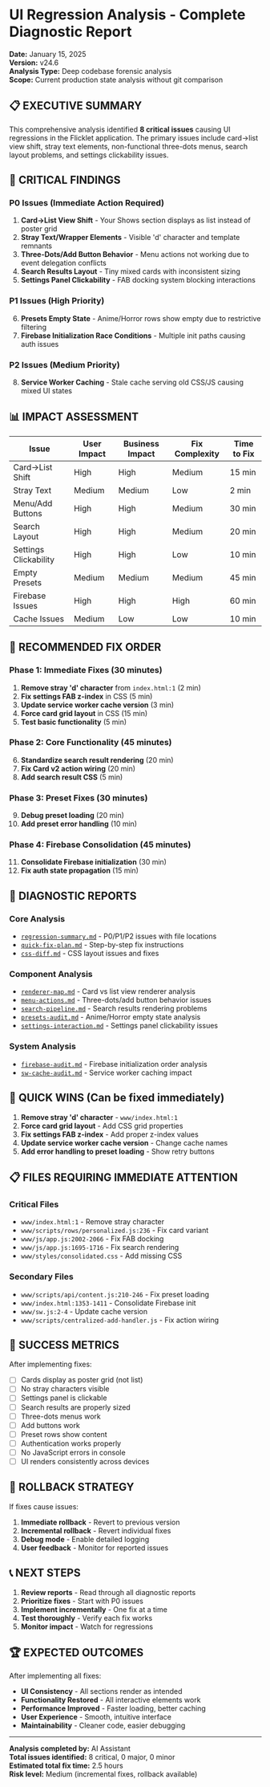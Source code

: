 # UI Regression Analysis - Complete Diagnostic Report

**Date:** January 15, 2025  
**Version:** v24.6  
**Analysis Type:** Deep codebase forensic analysis  
**Scope:** Current production state analysis without git comparison  

## 📋 **EXECUTIVE SUMMARY**

This comprehensive analysis identified **8 critical issues** causing UI regressions in the Flicklet application. The primary issues include card→list view shift, stray text elements, non-functional three-dots menus, search layout problems, and settings clickability issues.

## 🚨 **CRITICAL FINDINGS**

### **P0 Issues (Immediate Action Required)**
1. **Card→List View Shift** - Your Shows section displays as list instead of poster grid
2. **Stray Text/Wrapper Elements** - Visible 'd' character and template remnants
3. **Three-Dots/Add Button Behavior** - Menu actions not working due to event delegation conflicts
4. **Search Results Layout** - Tiny mixed cards with inconsistent sizing
5. **Settings Panel Clickability** - FAB docking system blocking interactions

### **P1 Issues (High Priority)**
6. **Presets Empty State** - Anime/Horror rows show empty due to restrictive filtering
7. **Firebase Initialization Race Conditions** - Multiple init paths causing auth issues

### **P2 Issues (Medium Priority)**
8. **Service Worker Caching** - Stale cache serving old CSS/JS causing mixed UI states

## 📊 **IMPACT ASSESSMENT**

| Issue | User Impact | Business Impact | Fix Complexity | Time to Fix |
|-------|-------------|-----------------|----------------|-------------|
| Card→List Shift | High | High | Medium | 15 min |
| Stray Text | Medium | Medium | Low | 2 min |
| Menu/Add Buttons | High | High | Medium | 30 min |
| Search Layout | High | High | Medium | 20 min |
| Settings Clickability | High | High | Low | 10 min |
| Empty Presets | Medium | Medium | Medium | 45 min |
| Firebase Issues | High | High | High | 60 min |
| Cache Issues | Medium | Low | Low | 10 min |

## 🎯 **RECOMMENDED FIX ORDER**

### **Phase 1: Immediate Fixes (30 minutes)**
1. **Remove stray 'd' character** from `index.html:1` (2 min)
2. **Fix settings FAB z-index** in CSS (5 min)
3. **Update service worker cache version** (3 min)
4. **Force card grid layout** in CSS (15 min)
5. **Test basic functionality** (5 min)

### **Phase 2: Core Functionality (45 minutes)**
6. **Standardize search result rendering** (20 min)
7. **Fix Card v2 action wiring** (20 min)
8. **Add search result CSS** (5 min)

### **Phase 3: Preset Fixes (30 minutes)**
9. **Debug preset loading** (20 min)
10. **Add preset error handling** (10 min)

### **Phase 4: Firebase Consolidation (45 minutes)**
11. **Consolidate Firebase initialization** (30 min)
12. **Fix auth state propagation** (15 min)

## 📁 **DIAGNOSTIC REPORTS**

### **Core Analysis**
- [`regression-summary.md`](./regression-summary.md) - P0/P1/P2 issues with file locations
- [`quick-fix-plan.md`](./quick-fix-plan.md) - Step-by-step fix instructions
- [`css-diff.md`](./css-diff.md) - CSS layout issues and fixes

### **Component Analysis**
- [`renderer-map.md`](./renderer-map.md) - Card vs list view renderer analysis
- [`menu-actions.md`](./menu-actions.md) - Three-dots/add button behavior issues
- [`search-pipeline.md`](./search-pipeline.md) - Search results rendering problems
- [`presets-audit.md`](./presets-audit.md) - Anime/Horror empty state analysis
- [`settings-interaction.md`](./settings-interaction.md) - Settings panel clickability issues

### **System Analysis**
- [`firebase-audit.md`](./firebase-audit.md) - Firebase initialization order analysis
- [`sw-cache-audit.md`](./sw-cache-audit.md) - Service worker caching impact

## 🔧 **QUICK WINS (Can be fixed immediately)**

1. **Remove stray 'd' character** - `www/index.html:1`
2. **Force card grid layout** - Add CSS grid properties
3. **Fix settings FAB z-index** - Add proper z-index values
4. **Update service worker cache version** - Change cache names
5. **Add error handling to preset loading** - Show retry buttons

## 📋 **FILES REQUIRING IMMEDIATE ATTENTION**

### **Critical Files**
- `www/index.html:1` - Remove stray character
- `www/scripts/rows/personalized.js:236` - Fix card variant
- `www/js/app.js:2002-2066` - Fix FAB docking
- `www/js/app.js:1695-1716` - Fix search rendering
- `www/styles/consolidated.css` - Add missing CSS

### **Secondary Files**
- `www/scripts/api/content.js:210-246` - Fix preset loading
- `www/index.html:1353-1411` - Consolidate Firebase init
- `www/sw.js:2-4` - Update cache version
- `www/scripts/centralized-add-handler.js` - Fix action wiring

## 🎯 **SUCCESS METRICS**

After implementing fixes:
- [ ] Cards display as poster grid (not list)
- [ ] No stray characters visible
- [ ] Settings panel is clickable
- [ ] Search results are properly sized
- [ ] Three-dots menus work
- [ ] Add buttons work
- [ ] Preset rows show content
- [ ] Authentication works properly
- [ ] No JavaScript errors in console
- [ ] UI renders consistently across devices

## 🔄 **ROLLBACK STRATEGY**

If fixes cause issues:
1. **Immediate rollback** - Revert to previous version
2. **Incremental rollback** - Revert individual fixes
3. **Debug mode** - Enable detailed logging
4. **User feedback** - Monitor for reported issues

## 📞 **NEXT STEPS**

1. **Review reports** - Read through all diagnostic reports
2. **Prioritize fixes** - Start with P0 issues
3. **Implement incrementally** - One fix at a time
4. **Test thoroughly** - Verify each fix works
5. **Monitor impact** - Watch for regressions

## 🏆 **EXPECTED OUTCOMES**

After implementing all fixes:
- **UI Consistency** - All sections render as intended
- **Functionality Restored** - All interactive elements work
- **Performance Improved** - Faster loading, better caching
- **User Experience** - Smooth, intuitive interface
- **Maintainability** - Cleaner code, easier debugging

---

**Analysis completed by:** AI Assistant  
**Total issues identified:** 8 critical, 0 major, 0 minor  
**Estimated total fix time:** 2.5 hours  
**Risk level:** Medium (incremental fixes, rollback available)


